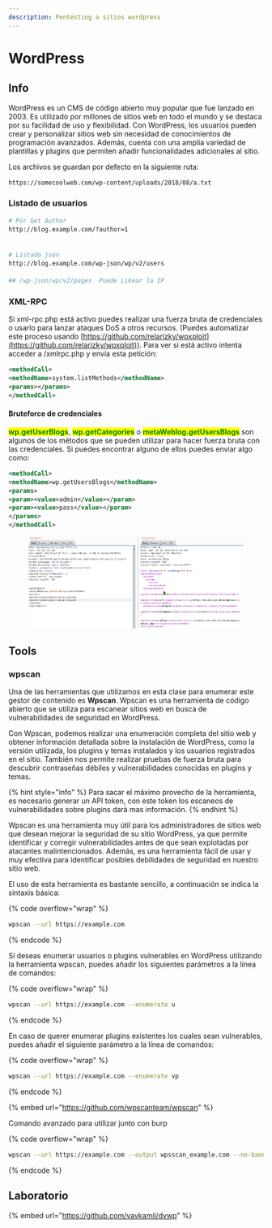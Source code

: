 ```yaml
---
description: Pentesting a sitios wordpress
---
```


# WordPress

## Info

WordPress es un CMS de código abierto muy popular que fue lanzado en 2003. Es utilizado por millones de sitios web en todo el mundo y se destaca por su facilidad de uso y flexibilidad. Con WordPress, los usuarios pueden crear y personalizar sitios web sin necesidad de conocimientos de programación avanzados. Además, cuenta con una amplia variedad de plantillas y plugins que permiten añadir funcionalidades adicionales al sitio.

Los archivos se guardan por defecto en la siguiente ruta:

```
https://somecoolweb.com/wp-content/uploads/2018/08/a.txt
```

### Listado de usuarios

```bash
# Por Get Author
http://blog.example.com/?author=1


# Listado json
http://blog.example.com/wp-json/wp/v2/users

## /wp-json/wp/v2/pages  Puede Likear la IP
```

### XML-RPC

Si xml-rpc.php está activo puedes realizar una fuerza bruta de credenciales o usarlo para lanzar ataques DoS a otros recursos. (Puedes automatizar este proceso usando [https://github.com/relarizky/wpxploit](https://github.com/relarizky/wpxploit)). Para ver si está activo intenta acceder a /xmlrpc.php y envía esta petición:

```xml
<methodCall>
<methodName>system.listMethods</methodName>
<params></params>
</methodCall>
```

#### Bruteforce de credenciales

<mark style="color:green;">**wp.getUserBlogs**</mark>, <mark style="color:green;">**wp.getCategories**</mark> o <mark style="color:green;">**metaWeblog.getUsersBlogs**</mark> son algunos de los métodos que se pueden utilizar para hacer fuerza bruta con las credenciales. Si puedes encontrar alguno de ellos puedes enviar algo como:

```xml
<methodCall>
<methodName>wp.getUsersBlogs</methodName>
<params>
<param><value>admin</value></param>
<param><value>pass</value></param>
</params>
</methodCall>
```

<figure><img src="../../../.gitbook/assets/image (3) (1) (1).png" alt=""><figcaption></figcaption></figure>

## Tools

### wpscan

Una de las herramientas que utilizamos en esta clase para enumerar este gestor de contenido es **Wpscan**. Wpscan es una herramienta de código abierto que se utiliza para escanear sitios web en busca de vulnerabilidades de seguridad en WordPress.

Con Wpscan, podemos realizar una enumeración completa del sitio web y obtener información detallada sobre la instalación de WordPress, como la versión utilizada, los plugins y temas instalados y los usuarios registrados en el sitio. También nos permite realizar pruebas de fuerza bruta para descubrir contraseñas débiles y vulnerabilidades conocidas en plugins y temas.

{% hint style="info" %}
Para sacar el máximo provecho de la herramienta, es necesario generar un API token, con este token los escaneos de vulnerabilidades sobre plugins dará mas información.
{% endhint %}

Wpscan es una herramienta muy útil para los administradores de sitios web que desean mejorar la seguridad de su sitio WordPress, ya que permite identificar y corregir vulnerabilidades antes de que sean explotadas por atacantes malintencionados. Además, es una herramienta fácil de usar y muy efectiva para identificar posibles debilidades de seguridad en nuestro sitio web.

El uso de esta herramienta es bastante sencillo, a continuación se indica la sintaxis básica:

{% code overflow="wrap" %}
```bash
wpscan --url https://example.com
```
{% endcode %}

Si deseas enumerar usuarios o plugins vulnerables en WordPress utilizando la herramienta wpscan, puedes añadir los siguientes parámetros a la línea de comandos:

{% code overflow="wrap" %}
```bash
wpscan --url https://example.com --enumerate u
```
{% endcode %}

En caso de querer enumerar plugins existentes los cuales sean vulnerables, puedes añadir el siguiente parámetro a la línea de comandos:

{% code overflow="wrap" %}
```bash
wpscan --url https://example.com --enumerate vp
```
{% endcode %}

{% embed url="https://github.com/wpscanteam/wpscan" %}

Comando avanzado para utilizar junto con burp

{% code overflow="wrap" %}
```bash
wpscan --url https://example.com --output wpsscan_example.com --no-banner --random-user-agent --disable-tls-checks --proxy http://127.0.0.1:8080 --api-token <API-WPSScan> --no-update
```
{% endcode %}

## Laboratorio

{% embed url="https://github.com/vavkamil/dvwp" %}
